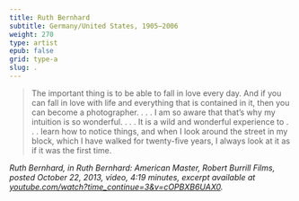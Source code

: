 ```yaml
---
title: Ruth Bernhard
subtitle: Germany/United States, 1905–2006
weight: 270
type: artist
epub: false
grid: type-a
slug: .
---
```

>The important thing is to be able to fall in love every day. And if you can fall in love with life and everything that is contained in it, then you can become a photographer. . . . I am so aware that that’s why my intuition is so wonderful. . . . It is a wild and wonderful experience to . . . learn how to notice things, and when I look around the street in my block, which I have walked for twenty-five years, I always look at it as if it was the first time.

<cite>Ruth Bernhard, in *Ruth Bernhard: American Master*, Robert Burrill Films, posted October 22, 2013, video, 4:19 minutes, excerpt available at [youtube.com/watch?time\_continue=3&v=cOPBXB6UAX0](https://www.youtube.com/watch?time\_continue=3&v=cOPBXB6UAX0).</cite>
